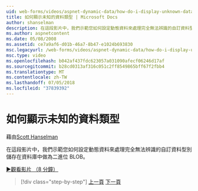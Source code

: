```yaml
---
uid: web-forms/videos/aspnet-dynamic-data/how-do-i-display-unknown-datatypes
title: 如何顯示未知的資料類型 | Microsoft Docs
author: shanselman
description: 在這段影片中，我們示範您如何設定動態資料來處理完全無法辨識的自訂資料型別儲存在資料庫中做為二進位 BLOB。
ms.author: aspnetcontent
ms.date: 05/08/2008
ms.assetid: ce7a9af6-d01b-46a7-8b47-e1024b693830
msc.legacyurl: /web-forms/videos/aspnet-dynamic-data/how-do-i-display-unknown-datatypes
msc.type: video
ms.openlocfilehash: b042af437fdc623057a031090afecf06246d17af
ms.sourcegitcommit: b28cd0313af316c051c2ff8549865bff67f2fbb4
ms.translationtype: MT
ms.contentlocale: zh-TW
ms.lasthandoff: 07/05/2018
ms.locfileid: "37839392"
---
```

<a name="how-do-i-display-unknown-datatypes"></a>如何顯示未知的資料類型
====================
藉由[Scott Hanselman](https://github.com/shanselman)

在這段影片中，我們示範您如何設定動態資料來處理完全無法辨識的自訂資料型別儲存在資料庫中做為二進位 BLOB。

[&#9654;觀看影片 （8 分鐘）](https://channel9.msdn.com/Blogs/ASP-NET-Site-Videos/how-do-i-display-unknown-datatypes)

> [!div class="step-by-step"]
> [上一頁](how-do-i-make-custom-pages.md)
> [下一頁](how-do-i-use-a-dynamiccontrol-in-listview-and-detailsview-controls.md)
